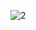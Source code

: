 ![2](https://user-images.githubusercontent.com/105565683/200927256-a9a8c1ad-a765-4ca9-a375-f20800d900a5.jpg)
